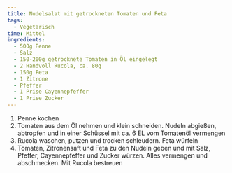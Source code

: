 ```yaml
---
title: Nudelsalat mit getrockneten Tomaten und Feta
tags:
  - Vegetarisch
time: Mittel
ingredients:
  - 500g Penne
  - Salz
  - 150-200g getrocknete Tomaten in Öl eingelegt
  - 2 Handvoll Rucola, ca. 80g
  - 150g Feta
  - 1 Zitrone
  - Pfeffer
  - 1 Prise Cayennepfeffer
  - 1 Prise Zucker
---
```


1. Penne kochen
2. Tomaten aus dem Öl nehmen und klein schneiden. Nudeln abgießen, abtropfen
   und in einer Schüssel mit ca. 6 EL vom Tomatenöl vermengen
3. Rucola waschen, putzen und trocken schleudern. Feta würfeln
4. Tomaten, Zitronensaft und Feta zu den Nudeln geben und mit Salz, Pfeffer,
   Cayennepfeffer und Zucker würzen. Alles vermengen und abschmecken. Mit
   Rucola bestreuen
